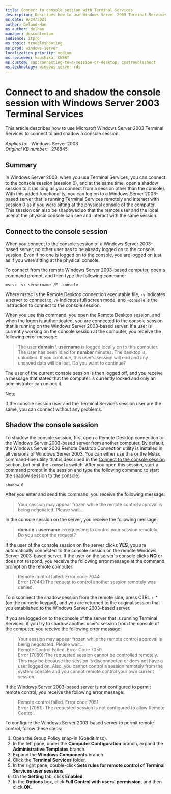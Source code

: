 ```yaml
---
title: Connect to console session with Terminal Services
description: Describes how to use Windows Server 2003 Terminal Services to connect to and shadow a console session.
ms.date: 9/24/2021
author: Deland-Han
ms.author: delhan
manager: dcscontentpm
audience: itpro
ms.topic: troubleshooting
ms.prod: windows-server
localization_priority: medium
ms.reviewer: kaushika, CWEST
ms.custom: sap:connecting-to-a-session-or-desktop, csstroubleshoot
ms.technology: windows-server-rds
---
```

# Connect to and shadow the console session with Windows Server 2003 Terminal Services

This article describes how to use Microsoft Windows Server 2003 Terminal Services to connect to and shadow a console session.

_Applies to:_ &nbsp; Windows Server 2003  
_Original KB number:_ &nbsp; 278845

## Summary

In Windows Server 2003, when you use Terminal Services, you can connect to the console session (session 0), and at the same time, open a shadow session to it (as long as you connect from a session other than the console). With this added functionality, you can log on to a Windows Server 2003-based server that is running Terminal Services remotely and interact with session 0 as if you were sitting at the physical console of the computer. This session can also be shadowed so that the remote user and the local user at the physical console can see and interact with the same session.

## Connect to the console session

When you connect to the console session of a Windows Server 2003-based server, no other user has to be already logged on to the console session. Even if no one is logged on to the console, you are logged on just as if you were sitting at the physical console.

To connect from the remote Windows Server 2003-based computer, open a command prompt, and then type the following command:

```console
mstsc -v: servername /F -console
```

Where mstsc is the Remote Desktop connection executable file, `-v` indicates a server to connect to, `/F` indicates full screen mode, and `-console` is the instruction to connect to the console session.

When you use this command, you open the Remote Desktop session, and when the logon is authenticated, you are connected to the console session that is running on the Windows Server 2003-based server. If a user is currently working on the console session at the computer, you receive the following error message:

> The user **domain** \ **username** is logged locally on to this computer. The user has been idled for
 **number** minutes. The desktop is unlocked. If you continue, this user's session will end and any unsaved data will be lost. Do you want to continue?

The user of the current console session is then logged off, and you receive a message that states that the computer is currently locked and only an administrator can unlock it.

> [!NOTE]
> If the console session user and the Terminal Services session user are the same, you can connect without any problems.

## Shadow the console session

To shadow the console session, first open a Remote Desktop connection to the Windows Server 2003-based server from another computer. By default, the Windows Server 2003 Remote Desktop Connection utility is installed in all versions of Windows Server 2003. You can either use this or the Mstsc command-line utility that is described in the [Connect to the console session](#connect-to-the-console-session) section, but omit the `-console` switch. After you open this session, start a command prompt in the session and type the following command to start the shadow session to the console:

```console
shadow 0
```

After you enter and send this command, you receive the following message:

> Your session may appear frozen while the remote control approval is being negotiated. Please wait...

In the console session on the server, you receive the following message:

> **domain** \ **username** is requesting to control your session remotely.  
Do you accept the request?

If the user of the console session on the server clicks **YES**, you are automatically connected to the console session on the remote Windows Server 2003-based server. If the user on the server's console clicks **NO** or does not respond, you receive the following error message at the command prompt on the remote computer:

> Remote control failed. Error code 7044  
Error [7044]:The request to control another session remotely was denied.

To disconnect the shadow session from the remote side, press CTRL + * (on the numeric keypad), and you are returned to the original session that you established to the Windows Server 2003-based server.

If you are logged on to the console of the server that is running Terminal Services, if you try to shadow another user's session from the console of the computer, you receive the following error message:

> Your session may appear frozen while the remote control approval is being negotiated. Please wait...  
Remote Control Failed. Error Code 7050.  
Error [7050]:The requested session cannot be controlled remotely.  
This may be because the session is disconnected or does not have a user logged on. Also, you cannot control a session remotely from the system console and you cannot remote control your own current session.

If the Windows Server 2003-based server is not configured to permit remote control, you receive the following error message:

> Remote control failed. Error code 7051  
Error [7051]: The requested session is not configured to allow Remote Control.

To configure the Windows Server 2003-based server to permit remote control, follow these steps:

1. Open the Group Policy snap-in (Gpedit.msc).
2. In the left pane, under the **Computer Configuration** branch, expand the **Administrative Templates** branch.
3. Expand the **Windows Components** branch.
4. Click the **Terminal Services** folder.
5. In the right pane, double-click **Sets rules for remote control of Terminal Services user sessions**.
6. On the **Setting** tab, click **Enabled**.
7. In the **Options** box, click **Full Control with users' permission**, and then click **OK**.
